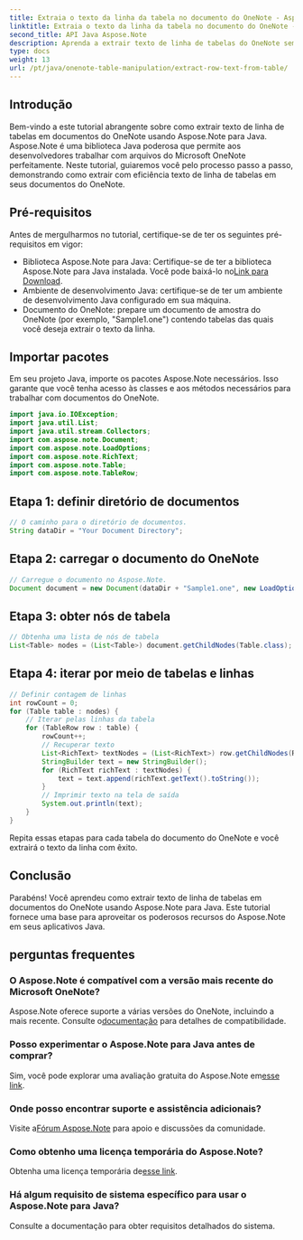 ```yaml
---
title: Extraia o texto da linha da tabela no documento do OneNote - Aspose.Note
linktitle: Extraia o texto da linha da tabela no documento do OneNote - Aspose.Note
second_title: API Java Aspose.Note
description: Aprenda a extrair texto de linha de tabelas do OneNote sem esforço com Aspose.Note para Java. Siga nosso guia passo a passo para uma integração perfeita.
type: docs
weight: 13
url: /pt/java/onenote-table-manipulation/extract-row-text-from-table/
---
```

## Introdução
Bem-vindo a este tutorial abrangente sobre como extrair texto de linha de tabelas em documentos do OneNote usando Aspose.Note para Java. Aspose.Note é uma biblioteca Java poderosa que permite aos desenvolvedores trabalhar com arquivos do Microsoft OneNote perfeitamente. Neste tutorial, guiaremos você pelo processo passo a passo, demonstrando como extrair com eficiência texto de linha de tabelas em seus documentos do OneNote.
## Pré-requisitos
Antes de mergulharmos no tutorial, certifique-se de ter os seguintes pré-requisitos em vigor:
-  Biblioteca Aspose.Note para Java: Certifique-se de ter a biblioteca Aspose.Note para Java instalada. Você pode baixá-lo no[Link para Download](https://releases.aspose.com/note/java/).
- Ambiente de desenvolvimento Java: certifique-se de ter um ambiente de desenvolvimento Java configurado em sua máquina.
- Documento do OneNote: prepare um documento de amostra do OneNote (por exemplo, "Sample1.one") contendo tabelas das quais você deseja extrair o texto da linha.
## Importar pacotes
Em seu projeto Java, importe os pacotes Aspose.Note necessários. Isso garante que você tenha acesso às classes e aos métodos necessários para trabalhar com documentos do OneNote.
```java
import java.io.IOException;
import java.util.List;
import java.util.stream.Collectors;
import com.aspose.note.Document;
import com.aspose.note.LoadOptions;
import com.aspose.note.RichText;
import com.aspose.note.Table;
import com.aspose.note.TableRow;
```
## Etapa 1: definir diretório de documentos
```java
// O caminho para o diretório de documentos.
String dataDir = "Your Document Directory";
```
## Etapa 2: carregar o documento do OneNote
```java
// Carregue o documento no Aspose.Note.
Document document = new Document(dataDir + "Sample1.one", new LoadOptions());
```
## Etapa 3: obter nós de tabela
```java
// Obtenha uma lista de nós de tabela
List<Table> nodes = (List<Table>) document.getChildNodes(Table.class);
```
## Etapa 4: iterar por meio de tabelas e linhas
```java
// Definir contagem de linhas
int rowCount = 0;
for (Table table : nodes) {
    // Iterar pelas linhas da tabela
    for (TableRow row : table) {
        rowCount++;
        // Recuperar texto
        List<RichText> textNodes = (List<RichText>) row.getChildNodes(RichText.class);
        StringBuilder text = new StringBuilder();
        for (RichText richText : textNodes) {
            text = text.append(richText.getText().toString());
        }
        // Imprimir texto na tela de saída
        System.out.println(text);
    }
}
```
Repita essas etapas para cada tabela do documento do OneNote e você extrairá o texto da linha com êxito.
## Conclusão
Parabéns! Você aprendeu como extrair texto de linha de tabelas em documentos do OneNote usando Aspose.Note para Java. Este tutorial fornece uma base para aproveitar os poderosos recursos do Aspose.Note em seus aplicativos Java.
## perguntas frequentes
### O Aspose.Note é compatível com a versão mais recente do Microsoft OneNote?
 Aspose.Note oferece suporte a várias versões do OneNote, incluindo a mais recente. Consulte o[documentação](https://reference.aspose.com/note/java/) para detalhes de compatibilidade.
### Posso experimentar o Aspose.Note para Java antes de comprar?
Sim, você pode explorar uma avaliação gratuita do Aspose.Note em[esse link](https://releases.aspose.com/).
### Onde posso encontrar suporte e assistência adicionais?
 Visite a[Fórum Aspose.Note](https://forum.aspose.com/c/note/28) para apoio e discussões da comunidade.
### Como obtenho uma licença temporária do Aspose.Note?
 Obtenha uma licença temporária de[esse link](https://purchase.aspose.com/temporary-license/).
### Há algum requisito de sistema específico para usar o Aspose.Note para Java?
Consulte a documentação para obter requisitos detalhados do sistema.